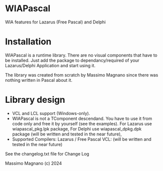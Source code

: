 # WIAPascal
WIA features for Lazarus (Free Pascal) and Delphi

# Installation

WIAPascal is a runtime library. There are no visual components that have to be installed. 
Just add the package to dependancy/required of your Lazarus/Delphi Application and start using it.

The library was created from scratch by Massimo Magnano since there was nothing written in Pascal about it.


# Library design

- VCL and LCL support (Windows-only).
- WIAPascal is not a TComponent descendand. 
  You have to use it from code only and free it by yourself (see the examples).
  For Lazarus use wiapascal_pkg.lpk package, 
  For Delphi use wiapascal_dpkg.dpk package (will be written and tested in the near future),
- Supported Compilers:
  Lazarus / Free Pascal
  VCL: (will be written and tested in the near future)

See the changelog.txt file for Change Log

Massimo Magnano (c) 2024
